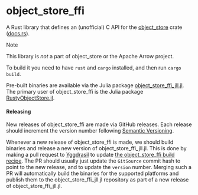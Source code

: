# object_store_ffi

A Rust library that defines an (unofficial) C API for the [object_store](https://github.com/apache/arrow-rs/tree/master/object_store) crate ([docs.rs](https://docs.rs/object_store/latest/object_store/)).

> [!NOTE]
> This library is _not_ a part of object_store or the Apache Arrow project.

To build it you need to have `rust` and `cargo` installed, and then run `cargo build`.

Pre-built binaries are available via the Julia package [object_store_ffi_jll.jl](https://github.com/JuliaBinaryWrappers/object_store_ffi_jll.jl).
The primary user of object_store_ffi is the Julia package [RustyObjectStore.jl](https://github.com/RelationalAI/RustyObjectStore.jl/).

#### Releasing

New releases of object_store_ffi are made via GitHub releases.
Each release should increment the version number following [Semantic Versioning](https://semver.org/).

Whenever a new release of object_store_ffi is made, we should build binaries and release a new version of object_store_ffi_jll.jl.
This is done by making a pull request to [Yggdrasil](https://github.com/JuliaPackaging/Yggdrasil) to update [the object_store_ffi build recipe](https://github.com/JuliaPackaging/Yggdrasil/blob/master/O/object_store_ffi/build_tarballs.jl).
The PR should usually just update the `GitSource` commit hash to point to the new release, and to update the `version` number.
Merging such a PR will automatically build the binaries for the supported platforms and publish them to the object_store_ffi_jll.jl repository as part of a new release of object_store_ffi_jll.jl.
